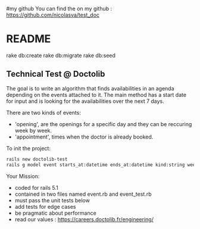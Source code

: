 #my github
You can find the on my github : 
https://github.com/nicolasva/test_doc

# README

rake db:create
rake db:migrate
rake db:seed

## Technical Test @ Doctolib

The goal is to write an algorithm that finds availabilities in an agenda depending on the events attached to it.
The main method has a start date for input and is looking for the availabilities over the next 7 days.

There are two kinds of events:

 - 'opening', are the openings for a specific day and they can be reccuring week by week.
 - 'appointment', times when the doctor is already booked.

To init the project:

``` sh
rails new doctolib-test
rails g model event starts_at:datetime ends_at:datetime kind:string weekly_recurring:boolean
```

Your Mission:
 - coded for rails 5.1
 - contained in two files named event.rb and event_test.rb
 - must pass the unit tests below
 - add tests for edge cases
 - be pragmatic about performance
 - read our values : https://careers.doctolib.fr/engineering/
